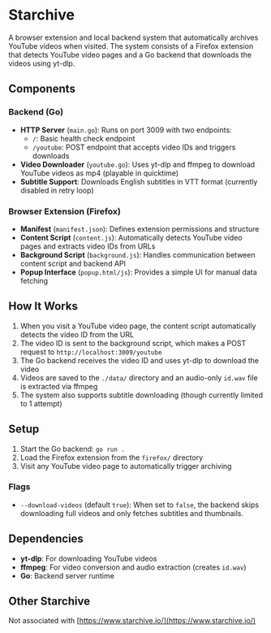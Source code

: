 # Starchive

A browser extension and local backend system that automatically archives YouTube videos when visited. The system consists of a Firefox extension that detects YouTube video pages and a Go backend that downloads the videos using yt-dlp.

## Components

### Backend (Go)
- **HTTP Server** (`main.go`): Runs on port 3009 with two endpoints:
  - `/`: Basic health check endpoint
  - `/youtube`: POST endpoint that accepts video IDs and triggers downloads
- **Video Downloader** (`youtube.go`): Uses yt-dlp and ffmpeg to download YouTube videos as mp4 (playable in quicktime) 
- **Subtitle Support**: Downloads English subtitles in VTT format (currently disabled in retry loop)

### Browser Extension (Firefox)
- **Manifest** (`manifest.json`): Defines extension permissions and structure
- **Content Script** (`content.js`): Automatically detects YouTube video pages and extracts video IDs from URLs
- **Background Script** (`background.js`): Handles communication between content script and backend API
- **Popup Interface** (`popup.html/js`): Provides a simple UI for manual data fetching

## How It Works

1. When you visit a YouTube video page, the content script automatically detects the video ID from the URL
2. The video ID is sent to the background script, which makes a POST request to `http://localhost:3009/youtube`
3. The Go backend receives the video ID and uses yt-dlp to download the video
4. Videos are saved to the `./data/` directory and an audio-only `id.wav` file is extracted via ffmpeg
5. The system also supports subtitle downloading (though currently limited to 1 attempt)

## Setup

1. Start the Go backend: `go run .`
2. Load the Firefox extension from the `firefox/` directory
3. Visit any YouTube video page to automatically trigger archiving

### Flags

- `--download-videos` (default `true`): When set to `false`, the backend skips downloading full videos and only fetches subtitles and thumbnails.

## Dependencies

- **yt-dlp**: For downloading YouTube videos
- **ffmpeg**: For video conversion and audio extraction (creates `id.wav`)
- **Go**: Backend server runtime

## Other Starchive

Not associated with [https://www.starchive.io/](https://www.starchive.io/)
